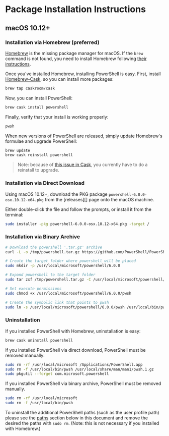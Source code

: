 # Package Installation Instructions

## macOS 10.12+

### Installation via Homebrew (preferred)

[Homebrew][brew] is the missing package manager for macOS.
If the `brew` command is not found,
you need to install Homebrew following [their instructions][brew].

Once you've installed Homebrew, installing PowerShell is easy.
First, install [Homebrew-Cask][cask], so you can install more packages:

```sh
brew tap caskroom/cask
```

Now, you can install PowerShell:

```sh
brew cask install powershell
```

Finally, verify that your install is working properly:

```sh
pwsh
```

When new versions of PowerShell are released,
simply update Homebrew's formulae and upgrade PowerShell:

```sh
brew update
brew cask reinstall powershell
```

> Note: because of [this issue in Cask](https://github.com/caskroom/homebrew-cask/issues/29301), you currently have to do a reinstall to upgrade.



[brew]: http://brew.sh/
[cask]: https://caskroom.github.io/

### Installation via Direct Download

Using macOS 10.12+, download the PKG package
`powershell-6.0.0-osx.10.12-x64.pkg`
from the [releases][] page onto the macOS machine.

Either double-click the file and follow the prompts,
or install it from the terminal:

```sh
sudo installer -pkg powershell-6.0.0-osx.10.12-x64.pkg -target /
```

### Installation via Binary Archive

```sh
# Download the powershell '.tar.gz' archive
curl -L -o /tmp/powershell.tar.gz https://github.com/PowerShell/PowerShell/releases/download/v6.0.0/powershell-6.0.0-osx-x64.tar.gz

# Create the target folder where powershell will be placed
sudo mkdir -p /usr/local/microsoft/powershell/6.0.0

# Expand powershell to the target folder
sudo tar zxf /tmp/powershell.tar.gz -C /usr/local/microsoft/powershell/6.0.0

# Set execute permissions
sudo chmod +x /usr/local/microsoft/powershell/6.0.0/pwsh

# Create the symbolic link that points to pwsh
sudo ln -s /usr/local/microsoft/powershell/6.0.0/pwsh /usr/local/bin/pwsh
```

### Uninstallation

If you installed PowerShell with Homebrew, uninstallation is easy:

```sh
brew cask uninstall powershell
```

If you installed PowerShell via direct download,
PowerShell must be removed manually:

```sh
sudo rm -rf /usr/local/microsoft /Applications/PowerShell.app
sudo rm -f /usr/local/bin/pwsh /usr/local/share/man/man1/pwsh.1.gz
sudo pkgutil --forget com.microsoft.powershell
```

If you installed PowerShell via binary archive, PowerShell must be removed manually.

```sh
sudo rm -rf /usr/local/microsoft
sudo rm -f /usr/local/bin/pwsh
```

To uninstall the additional PowerShell paths (such as the user profile path)
please see the [paths](linux.md#path) section below in this document
and remove the desired the paths with `sudo rm`.
(Note: this is not necessary if you installed with Homebrew.)
